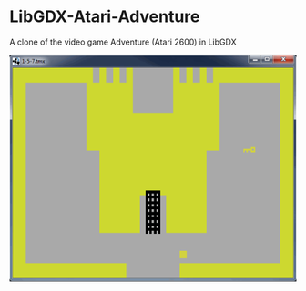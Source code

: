 # LibGDX-Atari-Adventure
A clone of the video game Adventure (Atari 2600) in LibGDX

![Sample Run](https://github.com/DotProductGaming/LibGDX-Atari-Adventure/blob/master/Adventure%20Sample.gif)
